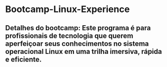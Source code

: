 # Bootcamp-Linux-Experience
## Detalhes do bootcamp: Este programa é para profissionais de tecnologia que querem aperfeiçoar seus conhecimentos no sistema operacional Linux em uma trilha imersiva, rápida e eficiente. 
